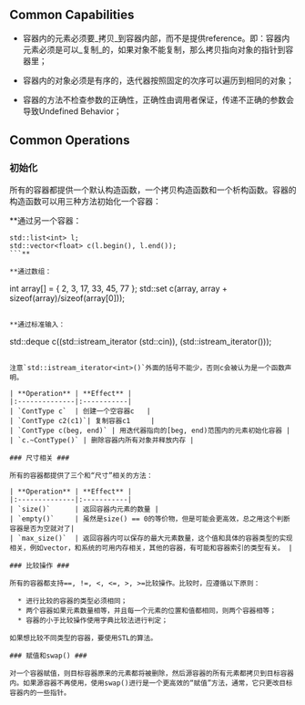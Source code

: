 ## Common Capabilities ##

  * 容器内的元素必须要\_拷贝\_到容器内部，而不是提供reference。即：容器内元素必须是可以\_复制\_的，如果对象不能复制，那么拷贝指向对象的指针到容器里；

  * 容器内的对象必须是有序的，迭代器按照固定的次序可以遍历到相同的对象；

  * 容器的方法不检查参数的正确性，正确性由调用者保证，传递不正确的参数会导致Undefined Behavior；

## Common Operations ##

### 初始化 ###

所有的容器都提供一个默认构造函数，一个拷贝构造函数和一个析构函数。容器的构造函数可以用三种方法初始化一个容器：

**通过另一个容器：
```
std::list<int> l;
std::vector<float> c(l.begin(), l.end());
```**

**通过数组：
```
int array[] = { 2, 3, 17, 33, 45, 77 };
std::set<int> c(array, array + sizeof(array)/sizeof(array[0]));
```**

**通过标准输入：
```
std::deque<int> c((std::istream_iterator<int> (std::cin)), 
                  (std::istream_iterator<int>()));
```**

注意`std::istream_iterator<int>()`外面的括号不能少，否则c会被认为是一个函数声明。

| **Operation** | **Effect** |
|:--------------|:-----------|
| `ContType c`  | 创建一个空容器c   |
| `ContType c2(c1)`| 复制容器c1     |
| `ContType c(beg, end)` | 用迭代器指向的[beg, end)范围内的元素初始化容器 |
| `c.~ContType()` | 删除容器内所有对象并释放内存 |

### 尺寸相关 ###

所有的容器都提供了三个和“尺寸”相关的方法：

| **Operation** | **Effect** |
|:--------------|:-----------|
| `size()`      | 返回容器内元素的数量 |
| `empty()`     | 虽然是size() == 0的等价物，但是可能会更高效，总之用这个判断容器是否为空就对了|
| `max_size()`  | 返回容器内可以保存的最大元素数量，这个值和具体的容器类型的实现相关，例如vector，和系统的可用内存相关，其他的容器，有可能和容器索引的类型有关。 |

### 比较操作 ###

所有的容器都支持==, !=, <, <=, >, >=比较操作。比较时，应遵循以下原则：

  * 进行比较的容器的类型必须相同；
  * 两个容器如果元素数量相等，并且每一个元素的位置和值都相同，则两个容器相等；
  * 容器的小于比较操作使用字典比较法进行判定；

如果想比较不同类型的容器，要使用STL的算法。

### 赋值和swap() ###

对一个容器赋值，则目标容器原来的元素都将被删除，然后源容器的所有元素都拷贝到目标容器内。如果源容器不再使用，使用swap()进行是一个更高效的“赋值”方法，通常，它只更改目标容器内的一些指针。